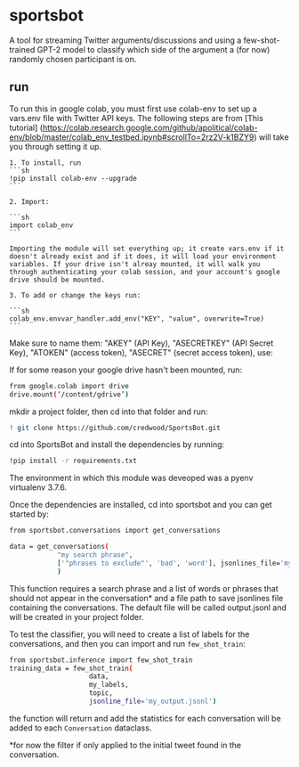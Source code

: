 # sportsbot

A tool for streaming Twitter arguments/discussions and using a few-shot-trained GPT-2 model to classify which side of the argument a (for now) randomly chosen participant is on.

## run

To run this in google colab, you must first use colab-env to set up a vars.env file with Twitter API keys. The following steps are from [This tutorial] (https://colab.research.google.com/github/apolitical/colab-env/blob/master/colab_env_testbed.ipynb#scrollTo=2rz2V-k1BZY9) will take you through setting it up.

    1. To install, run 
    ```sh
    !pip install colab-env --upgrade
    ``` 

    2. Import:

    ```sh
    import colab_env
    ``` 

    Importing the module will set everything up; it create vars.env if it doesn't already exist and if it does, it will load your environment variables. If your drive isn't alreay mounted, it will walk you through authenticating your colab session, and your account's google drive should be mounted.

    3. To add or change the keys run: 

    ```sh
    colab_env.envvar_handler.add_env("KEY", "value", overwrite=True)
    ```

   Make sure to name them: "AKEY" (API Key), "ASECRETKEY" (API Secret Key), "ATOKEN" (access token), "ASECRET" (secret access token), use:
     

If for some reason your google drive hasn't been mounted, run:

```sh
from google.colab import drive
drive.mount(‘/content/gdrive’)
```

mkdir a project folder, then cd into that folder and run:

```sh
! git clone https://github.com/credwood/SportsBot.git
```

cd into SportsBot and install the dependencies by running:

```sh
!pip install -r requirements.txt
```
The environment in which this module was deveoped was a pyenv virtualenv 3.7.6.

Once the dependencies are installed, cd into sportsbot and you can get started by:

```sh
from sportsbot.conversations import get_conversations

data = get_conversations(
            "my search phrase", 
            ['"phrases to exclude"', 'bad', 'word'], jsonlines_file='my_output.jsonl'
            )
```

This function requires a search phrase and a list of words or phrases that should not appear in the conversation* and a file path to save jsonlines file containing the conversations. The default file will be called output.jsonl and will be created in your project folder.

To test the classifier, you will need to create a list of labels for the conversations, and then you can import and run `few_shot_train`:

```sh
from sportsbot.inference import few_shot_train
training_data = few_shot_train(
                    data, 
                    my_labels, 
                    topic, 
                    jsonline_file='my_output.jsonl')
```

the function will return and add the statistics for each conversation will be added to each `Conversation` dataclass.

*for now the filter if only applied to the initial tweet found in the conversation.
